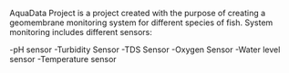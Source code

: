 AquaData Project is a project created with the purpose of creating a geomembrane monitoring system for different species of fish. System monitoring includes different sensors: 

-pH sensor
-Turbidity Sensor
-TDS Sensor
-Oxygen Sensor
-Water level sensor
-Temperature sensor

